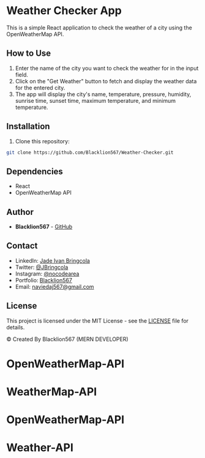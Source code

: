 # Weather Checker App

This is a simple React application to check the weather of a city using the OpenWeatherMap API.

## How to Use

1. Enter the name of the city you want to check the weather for in the input field.
2. Click on the "Get Weather" button to fetch and display the weather data for the entered city.
3. The app will display the city's name, temperature, pressure, humidity, sunrise time, sunset time, maximum temperature, and minimum temperature.

## Installation

1. Clone this repository:

```bash
git clone https://github.com/Blacklion567/Weather-Checker.git
```

## Dependencies

- React
- OpenWeatherMap API

## Author

- **Blacklion567** - [GitHub](https://github.com/Blacklion567)

## Contact

- LinkedIn: [Jade Ivan Bringcola](https://www.linkedin.com/in/jade-ivan-bringcola-bb9466272/)
- Twitter: [@JBringcola](https://twitter.com/JBringcola)
- Instagram: [@nocodearea](https://www.instagram.com/nocodearea/)
- Portfolio: [Blacklion567](https://github.com/Blacklion567/Blacklion567)
- Email: <naviedaj567@gmail.com>

## License

This project is licensed under the MIT License - see the [LICENSE](LICENSE) file for details.

&copy; Created By Blacklion567 (MERN DEVELOPER)
# OpenWeatherMap-API
# WeatherMap-API
# OpenWeatherMap-API
# Weather-API
